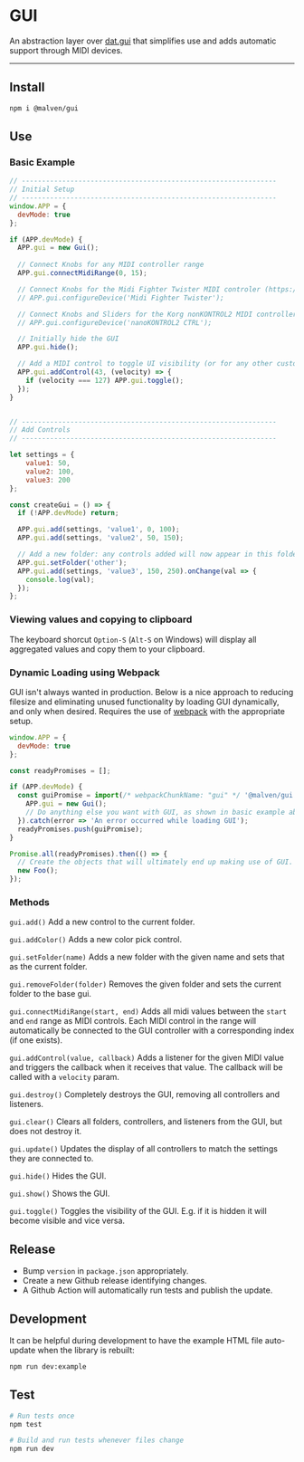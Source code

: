 # GUI

An abstraction layer over [dat.gui](https://github.com/dataarts/dat.gui) that simplifies use and adds automatic support through MIDI devices.

---

## Install

```sh
npm i @malven/gui
```

## Use

### Basic Example

```js
// ---------------------------------------------------------------
// Initial Setup
// ---------------------------------------------------------------
window.APP = {
  devMode: true
};

if (APP.devMode) {
  APP.gui = new Gui();
  
  // Connect Knobs for any MIDI controller range
  APP.gui.connectMidiRange(0, 15);

  // Connect Knobs for the Midi Fighter Twister MIDI controler (https://store.djtechtools.com/products/midi-fighter-twister)
  // APP.gui.configureDevice('Midi Fighter Twister');

  // Connect Knobs and Sliders for the Korg nonKONTROL2 MIDI controller (https://www.korg.com/us/products/computergear/nanokontrol2/)
  // APP.gui.configureDevice('nanoKONTROL2 CTRL');

  // Initially hide the GUI
  APP.gui.hide();

  // Add a MIDI control to toggle UI visibility (or for any other custom command you want)
  APP.gui.addControl(43, (velocity) => {
    if (velocity === 127) APP.gui.toggle();
  });
}


// ---------------------------------------------------------------
// Add Controls
// ---------------------------------------------------------------

let settings = {
    value1: 50,
    value2: 100,
    value3: 200
};

const createGui = () => {
  if (!APP.devMode) return;

  APP.gui.add(settings, 'value1', 0, 100);
  APP.gui.add(settings, 'value2', 50, 150);

  // Add a new folder: any controls added will now appear in this folder
  APP.gui.setFolder('other');
  APP.gui.add(settings, 'value3', 150, 250).onChange(val => {
    console.log(val);
  });
};
```

### Viewing values and copying to clipboard

The keyboard shorcut `Option-S` (`Alt-S` on Windows) will display all aggregated values and copy them to your clipboard.

### Dynamic Loading using Webpack

GUI isn't always wanted in production. Below is a nice approach to reducing filesize and eliminating unused functionality by loading GUI dynamically, and only when desired. Requires the use of [webpack](https://webpack.js.org) with the appropriate setup.

```js
window.APP = {
  devMode: true
};

const readyPromises = [];

if (APP.devMode) {
  const guiPromise = import(/* webpackChunkName: "gui" */ '@malven/gui').then(({ default: Gui }) => {
    APP.gui = new Gui();
    // Do anything else you want with GUI, as shown in basic example above
  }).catch(error => 'An error occurred while loading GUI');
  readyPromises.push(guiPromise);
}

Promise.all(readyPromises).then(() => {
  // Create the objects that will ultimately end up making use of GUI.  
  new Foo();
});

```

### Methods

`gui.add()`
Add a new control to the current folder.

`gui.addColor()`
Adds a new color pick control.

`gui.setFolder(name)`
Adds a new folder with the given name and sets that as the current folder.

`gui.removeFolder(folder)`
Removes the given folder and sets the current folder to the base gui.

`gui.connectMidiRange(start, end)`
Adds all midi values between the `start` and `end` range as MIDI controls. Each MIDI control in the range will automatically be connected to the GUI controller with a corresponding index (if one exists).

`gui.addControl(value, callback)`
Adds a listener for the given MIDI value and triggers the callback when it receives that value. The callback will be called with a `velocity` param.

`gui.destroy()`
Completely destroys the GUI, removing all controllers and listeners.

`gui.clear()`
Clears all folders, controllers, and listeners from the GUI, but does not destroy it.

`gui.update()`
Updates the display of all controllers to match the settings they are connected to.

`gui.hide()`
Hides the GUI.

`gui.show()`
Shows the GUI.

`gui.toggle()`
Toggles the visibility of the GUI. E.g. if it is hidden it will become visible and vice versa.


## Release

- Bump `version` in `package.json` appropriately.
- Create a new Github release identifying changes.
- A Github Action will automatically run tests and publish the update.

## Development

It can be helpful during development to have the example HTML file auto-update when the library is rebuilt:

```sh
npm run dev:example
```

## Test

```sh
# Run tests once
npm test

# Build and run tests whenever files change
npm run dev
```
